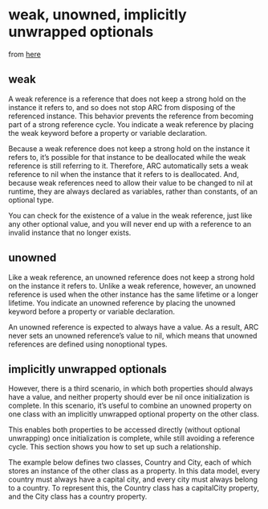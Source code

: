 # weak, unowned, implicitly unwrapped optionals

from [here](https://developer.apple.com/library/content/documentation/Swift/Conceptual/Swift_Programming_Language/AutomaticReferenceCounting.html)

## weak

A weak reference is a reference that does not keep a strong hold on the instance
it refers to, and so does not stop ARC from disposing of the referenced
instance. This behavior prevents the reference from becoming part of a strong
reference cycle. You indicate a weak reference by placing the weak keyword
before a property or variable declaration.

Because a weak reference does not keep a strong hold on the instance it refers
to, it’s possible for that instance to be deallocated while the weak reference
is still referring to it. Therefore, ARC automatically sets a weak reference to
nil when the instance that it refers to is deallocated. And, because weak
references need to allow their value to be changed to nil at runtime, they are
always declared as variables, rather than constants, of an optional type.

You can check for the existence of a value in the weak reference, just like any
other optional value, and you will never end up with a reference to an invalid
instance that no longer exists.


## unowned

Like a weak reference, an unowned reference does not keep a strong hold on the
instance it refers to. Unlike a weak reference, however, an unowned reference is
used when the other instance has the same lifetime or a longer lifetime. You
indicate an unowned reference by placing the unowned keyword before a property
or variable declaration.

An unowned reference is expected to always have a value. As a result, ARC never
sets an unowned reference’s value to nil, which means that unowned references
are defined using nonoptional types.

## implicitly unwrapped optionals

However, there is a third scenario, in which both properties should always have
a value, and neither property should ever be nil once initialization is
complete. In this scenario, it’s useful to combine an unowned property on one
class with an implicitly unwrapped optional property on the other class.

This enables both properties to be accessed directly (without optional
unwrapping) once initialization is complete, while still avoiding a reference
cycle. This section shows you how to set up such a relationship.

The example below defines two classes, Country and City, each of which stores an
instance of the other class as a property. In this data model, every country
must always have a capital city, and every city must always belong to a country.
To represent this, the Country class has a capitalCity property, and the City
class has a country property.
